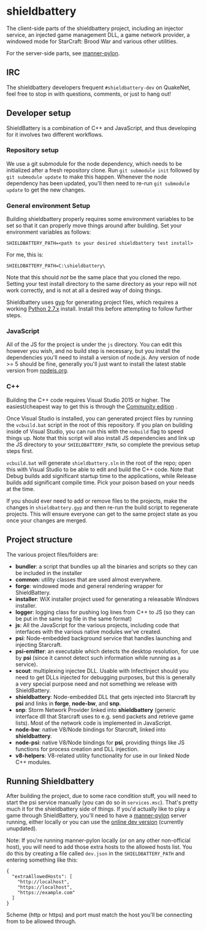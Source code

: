 # shieldbattery
The client-side parts of the shieldbattery project, including an injector
service, an injected game management DLL, a game network provider, a windowed
mode for StarCraft: Brood War and various other utilities.

For the server-side parts, see
[manner-pylon](https://github.com/tec27/manner-pylon).

## IRC
The shieldbattery developers frequent `#shieldbattery-dev` on QuakeNet, feel
free to stop in with questions, comments, or just to hang out!

## Developer setup
ShieldBattery is a combination of C++ and JavaScript, and thus developing for it
involves two different workflows.

### Repository setup
We use a git submodule for the node dependency, which needs to be
initialized after a fresh repository clone. Run `git submodule init` followed by
`git submodule update` to make this happen. Whenever the node dependency has
been updated, you'll then need to re-run `git submodule update` to get the new
changes.

### General environment Setup
Building shieldbattery properly requires some environment variables to be set so
that it can properly move things around after building. Set your environment
variables as follows:

```
SHIELDBATTERY_PATH=<path to your desired shieldbattery test install>
```

For me, this is:

```
SHIELDBATTERY_PATH=C:\shieldbattery\
```

Note that this should *not* be the same place that you cloned the repo. Setting
your test install directory to the same directory as your repo will not work
correctly, and is not at all a desired way of doing things.

Shieldbattery uses [gyp](https://code.google.com/p/gyp/) for generating
project files, which requires a working
[Python 2.7.x](http://www.python.org/download/) install. Install this before
attempting to follow further steps.

### JavaScript
All of the JS for the project is under the `js` directory. You can edit this
however you wish, and no build step is necessary, but you install the
dependencies you'll need to install a version of node.js. Any version of node
&gt;= 5 should be fine, generally you'll just want to install the latest stable
version from [nodejs.org](https://nodejs.org/).

### C++
Building the C++ code requires Visual Studio 2015 or higher. The
easiest/cheapest way to get this is through the
[Community edition](https://www.visualstudio.com/en-us/downloads/download-visual-studio-vs.aspx)
.

Once Visual Studio is installed, you can generated project files by running the
`vcbuild.bat` script in the root of this repository. If you plan on building
inside of Visual Studio, you can run this with the `nobuild` flag to speed
things up. Note that this script will also install JS dependencies and link up
the JS directory to your `SHIELDBATTERY_PATH`, so complete the previous setup
steps first.

`vcbuild.bat` will generate `shieldbattery.sln` in the root of the repo; open
this with Visual Studio to be able to edit and build the C++ code. Note that
Debug builds add significant startup time to the applications, while Release
builds add significant compile time. Pick your poison based on your needs at the
time.

If you should ever need to add or remove files to the projects, make the changes
in `shieldbattery.gyp` and then re-run the build script to regenerate projects.
This will ensure everyone can get to the same project state as you once your
changes are merged.

## Project structure
The various project files/folders are:
- **bundler**: a script that bundles up all the binaries and scripts so they can
be included in the installer
- **common**: utility classes that are used almost everywhere.
- **forge**: windowed mode and general rendering wrapper for ShieldBattery.
- **installer**: WiX installer project used for generating a releasable
Windows installer.
- **logger**: logging class for pushing log lines from C++ to JS (so they can be
put in the same log file in the same format)
- **js**: All the JavaScript for the various projects, including code that
interfaces with the various native modules we've created.
- **psi**: Node-embedded background service that handles launching and injecting
Starcraft.
- **psi-emitter**: an executable which detects the desktop resolution, for use
by **psi** (since it cannot detect such information while running as a service).
- **scout**: multiplexing injectee DLL. Usable with InfectInject should you need
to get DLLs injected for debugging purposes, but this is generally a very
special purpose need and not something we release with ShieldBattery.
- **shieldbattery**: Node-embedded DLL that gets injected into Starcraft by
**psi** and links in **forge**, **node-bw**, and **snp**.
- **snp**: Storm Network Provider linked into **shieldbattery** (generic
interface dll that Starcraft uses to e.g. send packets and retrieve game lists).
Most of the network code is implemented in JavaScript.
- **node-bw**: native V8/Node bindings for Starcraft, linked into
**shieldbattery**.
- **node-psi**: native V8/Node bindings for **psi**, providing things like JS
functions for process creation and DLL injection.
- **v8-helpers**: V8-related utility functionality for use in our linked Node
C++ modules.

## Running Shieldbattery
After building the project, due to some race condition stuff, you will need to
start the psi service manually (you can do so in `services.msc`). That's pretty
much it for the shieldbattery side of things. If you'd actually like to play a
game through ShieldBattery, you'll need to have a
[manner-pylon](https://github.com/tec27/manner-pylon) server running, either
locally or you can use the [online dev version](https://dev.shieldbattery.net/)
(currently unupdated).

Note: If you're running manner-pylon locally (or on any other non-official
host), you will need to add those extra hosts to the allowed hosts list. You do
this by creating a file called `dev.json` in the `SHIELDBATTERY_PATH` and
entering something like this:

```
{
  "extraAllowedHosts": [
    "http://localhost",
    "https://localhost",
    "https://example.com"
  ]
}
```

Scheme (http or https) and port must match the host you'll be connecting from to
be allowed through.

